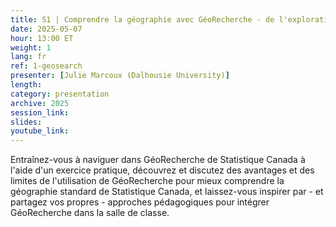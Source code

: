 ```yaml
---
title: S1 | Comprendre la géographie avec GéoRecherche - de l'exploration de vos besoins à l'enseignement de l'outil
date: 2025-05-07
hour: 13:00 ET
weight: 1
lang: fr
ref: 1-geosearch
presenter: [Julie Marcoux (Dalhousie University)]
length:
category: presentation
archive: 2025
session_link:
slides:
youtube_link:
---
```

Entraînez-vous à naviguer dans GéoRecherche de Statistique Canada à l'aide d'un exercice pratique, découvrez et discutez des avantages et des limites de l'utilisation de GéoRecherche pour mieux comprendre la géographie standard de Statistique Canada, et laissez-vous inspirer par - et partagez vos propres - approches pédagogiques pour intégrer GéoRecherche dans la salle de classe.
